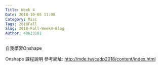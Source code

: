 ```yaml
---
Title: Week 4
Date: 2018-10-05 11:00
Category: Misc
Tags: 2018Fall
Slug: 2018-Fall-Week4-Blog
Author: 40623101
---
```


自我學習Onshape

<!-- PELICAN_END_SUMMARY -->

Onshape 課程說明
參考網址: <http://mde.tw/cadp2018/content/index.html>



